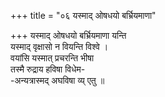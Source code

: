 +++
title = "०६ यस्माद् ओषधयो बर्भ्रियमाणा"

+++
यस्माद् ओषधयो बर्भ्रियमाणा यन्ति  
यस्माद् वृक्षासो न वियन्ति विश्वे ।  
वयांसि यस्मात् प्रचरन्ति भीषा  
तस्मै रुद्राय हविषा विधेम-  
-अन्यत्रास्मद् अघविषा व्य् एतु ॥